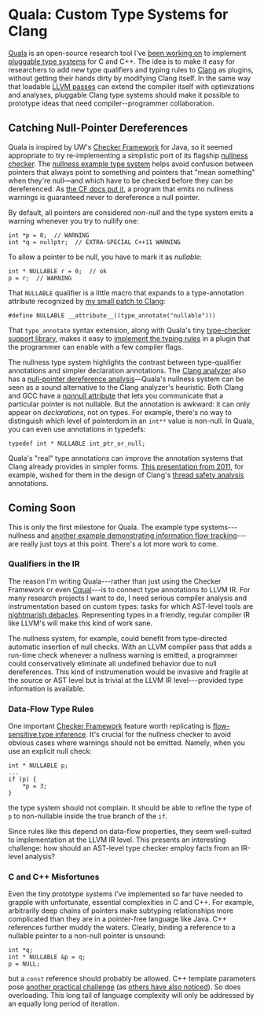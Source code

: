 # Quala: Custom Type Systems for Clang

[Quala][] is an open-source research tool I've [been working on][announcement] to implement [pluggable type systems][checker framework] for C and C++. The idea is to make it easy for researchers to add new type qualifiers and typing rules to [Clang][] as plugins, without getting their hands dirty by modifying Clang itself. In the same way that loadable [LLVM passes][pass] can extend the compiler itself with optimizations and analyses, pluggable Clang type systems should make it possible to prototype ideas that need compiler--programmer collaboration.

[Clang]: http://clang.llvm.org/
[announcement]: http://homes.cs.washington.edu/~asampson/blog/llvmtqopen.html
[quala]: https://github.com/sampsyo/quala
[pass]: http://llvm.org/docs/WritingAnLLVMPass.html

## Catching Null-Pointer Dereferences

Quala is inspired by UW's [Checker Framework][] for Java, so it seemed appropriate to try re-implementing a simplistic port of its flagship [nullness checker][]. The [nullness example type system][nullness] helps avoid confusion between pointers that always point to something and pointers that "mean something" when they're null—and which have to be checked before they can be dereferenced. As [the CF docs put it][nullness checker], a program that emits no nullness warnings is guaranteed never to dereference a null pointer.

[nullness]: https://github.com/sampsyo/quala/blob/master/examples/nullness/Nullness.cpp
[nullness checker]: http://types.cs.washington.edu/checker-framework/current/checker-framework-manual.html#nullness-checker
[Checker Framework]: http://types.cs.washington.edu/checker-framework/

By default, all pointers are considered *non-null* and the type system emits a warning whenever you try to nullify one:

    int *p = 0;  // WARNING
    int *q = nullptr;  // EXTRA-SPECIAL C++11 WARNING

To allow a pointer to be null, you have to mark it as *nullable*:

    int * NULLABLE r = 0;  // ok
    p = r;  // WARNING

That `NULLABLE` qualifier is a little macro that expands to a type-annotation attribute recognized by [my small patch to Clang][clang-qual-diff]:

    #define NULLABLE __attribute__((type_annotate("nullable")))

That `type_annotate` syntax extension, along with Quala's tiny [type-checker support library][TypeAnnotations.h], makes it easy to [implement the typing rules][nullness] in a plugin that the programmer can enable with a few compiler flags.

[TypeAnnotations.h]: https://github.com/sampsyo/quala/blob/master/TypeAnnotations.h

The nullness type system highlights the contrast between type-qualifier annotations and simpler declaration annotations. The [Clang analyzer][] also has a [null-pointer dereference analysis][analyses]—Quala's nullness system can be seen as a sound alternative to the Clang analyzer's heuristic. Both Clang and GCC have a [nonnull attribute][attr_nonnull] that lets you communicate that a particular pointer is not nullable. But the annotation is awkward: it can only appear on *declarations*, not on types. For example, there's no way to distinguish which level of pointerdom in an `int**` value is non-null. In Quala, you can even use annotations in typedefs:

	typedef int * NULLABLE int_ptr_or_null;

Quala's "real" type annotations can improve the annotation systems that Clang already provides in simpler forms. [This presentation from 2011][threadsafety], for example, wished for them in the design of Clang's [thread safety analysis][] annotations.

[thread safety analysis]: http://clang.llvm.org/docs/ThreadSafetyAnalysis.html
[attr_nonnull]: http://clang-analyzer.llvm.org/annotations.html#attr_nonnull
[clang-qual-diff]: https://github.com/sampsyo/clang-quala/compare/release_35...quala
[Clang analyzer]: http://clang-analyzer.llvm.org/
[analyses]: http://clang-analyzer.llvm.org/available_checks.html

## Coming Soon

This is only the first milestone for Quala. The example type systems---nullness and [another example demonstrating information flow tracking][tainting]---are really just toys at this point. There's a lot more work to come.

[tainting]: https://github.com/sampsyo/quala/blob/master/examples/tainting/TaintTracking.cpp

### Qualifiers in the IR

The reason I'm writing Quala---rather than just using the Checker Framework or even [Cqual][]---is to connect type annotations to LLVM IR. For many research projects I want to do, I need serious compiler analysis and instrumentation based on custom types: tasks for which AST-level tools are [nightmarish debacles][enerj]. Representing types in a friendly, regular compiler IR like LLVM's will make this kind of work sane.

[enerj]: https://bitbucket.org/adrian/enerj
[Cqual]: http://www.cs.umd.edu/~jfoster/cqual/

The nullness system, for example, could benefit from type-directed automatic insertion of null checks. With an LLVM compiler pass that adds a run-time check whenever a nullness warning is emitted, a programmer could conservatively eliminate all undefined behavior due to null dereferences. This kind of instrumenation would be invasive and fragile at the source or AST level but is trivial at the LLVM IR level---provided type information is available.

### Data-Flow Type Rules

One important [Checker Framework][] feature worth replicating is [flow-sensitive type inference][flow]. It's crucial for the nullness checker to avoid obvious cases where warnings should not be emitted. Namely, when you use an explicit null check:

    int * NULLABLE p;
    ...
    if (p) {
        *p = 3;
    }

the type system should not complain. It should be able to refine the type of `p` to non-nullable inside the true branch of the `if`.

Since rules like this depend on data-flow properties, they seem well-suited to implementation at the LLVM IR level. This presents an interesting challenge: how should an AST-level type checker employ facts from an IR-level analysis?

[flow]: http://types.cs.washington.edu/checker-framework/current/checker-framework-manual.html#type-refinement

### C and C++ Misfortunes

Even the tiny prototype systems I've implemented so far have needed to grapple with unfortunate, essential complexities in C and C++. For example, arbitrarily deep chains of pointers make subtyping relationships more complicated than they are in a pointer-free language like Java. C++ references further muddy the waters. Clearly, binding a reference to a nullable pointer to a non-null pointer is unsound:

    int *q;
    int * NULLABLE &p = q;
    p = NULL;

but a `const` reference should probably be allowed. C++ template parameters pose [another practical challenge][template bug] (as [others have also noticed][threadsafety]). So does overloading. This long tail of language complexity will only be addressed by an equally long period of iteration.

[template bug]: https://github.com/sampsyo/quala/issues/6
[threadsafety]: http://llvm.org/devmtg/2011-11/Hutchins_ThreadSafety.pdf
